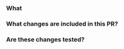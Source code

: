 
<!--
Thanks for opening a pull request!
If this is your first pull request you can find detailed information on how 
to contribute here:
  * [贡献规范](https://github.com/datawhalechina/whale-starry/blob/main/stl/README.md#4%E8%A7%84%E8%8C%83)

Rename your pr title:
    [Team_Task]: Your Custom Title.

-->

### What

<!--
- brief: 描述本次pr的内容简介
- author: 作者 
-->

### What changes are included in this PR?

<!--
在这个pr包含什么?
-->

### Are these changes tested?

<!--
编写对应的issue测试文件与源代码逻辑?
-->